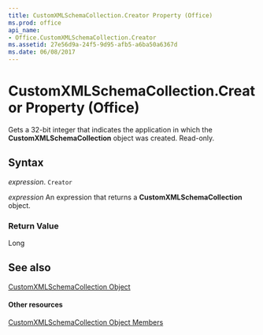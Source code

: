 ```yaml
---
title: CustomXMLSchemaCollection.Creator Property (Office)
ms.prod: office
api_name:
- Office.CustomXMLSchemaCollection.Creator
ms.assetid: 27e56d9a-24f5-9d95-afb5-a6ba50a6367d
ms.date: 06/08/2017
---
```



# CustomXMLSchemaCollection.Creator Property (Office)

Gets a 32-bit integer that indicates the application in which the  **CustomXMLSchemaCollection** object was created. Read-only.


## Syntax

 _expression_. `Creator`

 _expression_ An expression that returns a **CustomXMLSchemaCollection** object.


### Return Value

Long


## See also


[CustomXMLSchemaCollection Object](customxmlschemacollection-object-office.md)
#### Other resources


[CustomXMLSchemaCollection Object Members](customxmlschemacollection-members-office.md)

